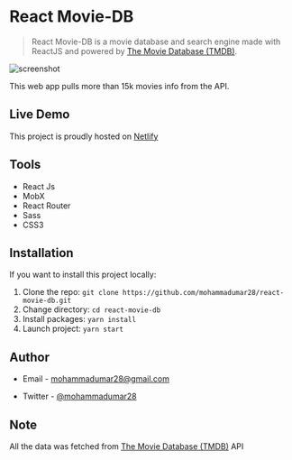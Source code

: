 # React Movie-DB

> React Movie-DB is a movie database and search engine made with ReactJS and powered by [The Movie Database (TMDB)](https://developers.themoviedb.org/3).

![screenshot](screenshot.png)

This web app pulls more than 15k movies info from the API.

## Live Demo

This project is proudly hosted on [Netlify](https://react-movie-database-18.netlify.app/)

## Tools

- React Js
- MobX
- React Router
- Sass
- CSS3

## Installation

If you want to install this project locally:

1. Clone the repo: `git clone https://github.com/mohammadumar28/react-movie-db.git`
2. Change directory: `cd react-movie-db`
3. Install packages: `yarn install`
4. Launch project: `yarn start`

## Author

- Email - [mohammadumar28@gmail.com](mailto:mohammadumar28@gmail.com)

- Twitter - [@mohammadumar28](https://www.twitter.com/Mohammadumar28)

## Note

All the data was fetched from [The Movie Database (TMDB)](https://developers.themoviedb.org/3) API
